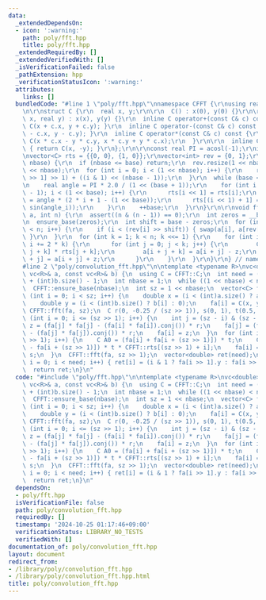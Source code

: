 ```yaml
---
data:
  _extendedDependsOn:
  - icon: ':warning:'
    path: poly/fft.hpp
    title: poly/fft.hpp
  _extendedRequiredBy: []
  _extendedVerifiedWith: []
  _isVerificationFailed: false
  _pathExtension: hpp
  _verificationStatusIcon: ':warning:'
  attributes:
    links: []
  bundledCode: "#line 1 \"poly/fft.hpp\"\nnamespace CFFT {\r\nusing real = double;\r\
    \n\r\nstruct C {\r\n  real x, y;\r\n\r\n  C() : x(0), y(0) {}\r\n\r\n  C(real\
    \ x, real y) : x(x), y(y) {}\r\n  inline C operator+(const C& c) const { return\
    \ C(x + c.x, y + c.y); }\r\n  inline C operator-(const C& c) const { return C(x\
    \ - c.x, y - c.y); }\r\n  inline C operator*(const C& c) const {\r\n    return\
    \ C(x * c.x - y * c.y, x * c.y + y * c.x);\r\n  }\r\n\r\n  inline C conj() const\
    \ { return C(x, -y); }\r\n};\r\n\r\nconst real PI = acosl(-1);\r\nint base = 1;\r\
    \nvector<C> rts = {{0, 0}, {1, 0}};\r\nvector<int> rev = {0, 1};\r\n\r\nvoid ensure_base(int\
    \ nbase) {\r\n  if (nbase <= base) return;\r\n  rev.resize(1 << nbase);\r\n  rts.resize(1\
    \ << nbase);\r\n  for (int i = 0; i < (1 << nbase); i++) {\r\n    rev[i] = (rev[i\
    \ >> 1] >> 1) + ((i & 1) << (nbase - 1));\r\n  }\r\n  while (base < nbase) {\r\
    \n    real angle = PI * 2.0 / (1 << (base + 1));\r\n    for (int i = 1 << (base\
    \ - 1); i < (1 << base); i++) {\r\n      rts[i << 1] = rts[i];\r\n      real angle_i\
    \ = angle * (2 * i + 1 - (1 << base));\r\n      rts[(i << 1) + 1] = C(cos(angle_i),\
    \ sin(angle_i));\r\n    }\r\n    ++base;\r\n  }\r\n}\r\n\r\nvoid fft(vector<C>&\
    \ a, int n) {\r\n  assert((n & (n - 1)) == 0);\r\n  int zeros = __builtin_ctz(n);\r\
    \n  ensure_base(zeros);\r\n  int shift = base - zeros;\r\n  for (int i = 0; i\
    \ < n; i++) {\r\n    if (i < (rev[i] >> shift)) { swap(a[i], a[rev[i] >> shift]);\
    \ }\r\n  }\r\n  for (int k = 1; k < n; k <<= 1) {\r\n    for (int i = 0; i < n;\
    \ i += 2 * k) {\r\n      for (int j = 0; j < k; j++) {\r\n        C z = a[i +\
    \ j + k] * rts[j + k];\r\n        a[i + j + k] = a[i + j] - z;\r\n        a[i\
    \ + j] = a[i + j] + z;\r\n      }\r\n    }\r\n  }\r\n}\r\n} // namespace CFFT\n\
    #line 2 \"poly/convolution_fft.hpp\"\n\ntemplate <typename R>\nvc<double> convolution_fft(const\
    \ vc<R>& a, const vc<R>& b) {\n  using C = CFFT::C;\n  int need = (int)a.size()\
    \ + (int)b.size() - 1;\n  int nbase = 1;\n  while ((1 << nbase) < need) nbase++;\n\
    \  CFFT::ensure_base(nbase);\n  int sz = 1 << nbase;\n  vector<C> fa(sz);\n  for\
    \ (int i = 0; i < sz; i++) {\n    double x = (i < (int)a.size() ? a[i] : 0);\n\
    \    double y = (i < (int)b.size() ? b[i] : 0);\n    fa[i] = C(x, y);\n  }\n \
    \ CFFT::fft(fa, sz);\n  C r(0, -0.25 / (sz >> 1)), s(0, 1), t(0.5, 0);\n  for\
    \ (int i = 0; i <= (sz >> 1); i++) {\n    int j = (sz - i) & (sz - 1);\n    C\
    \ z = (fa[j] * fa[j] - (fa[i] * fa[i]).conj()) * r;\n    fa[j] = (fa[i] * fa[i]\
    \ - (fa[j] * fa[j]).conj()) * r;\n    fa[i] = z;\n  }\n  for (int i = 0; i < (sz\
    \ >> 1); i++) {\n    C A0 = (fa[i] + fa[i + (sz >> 1)]) * t;\n    C A1 = (fa[i]\
    \ - fa[i + (sz >> 1)]) * t * CFFT::rts[(sz >> 1) + i];\n    fa[i] = A0 + A1 *\
    \ s;\n  }\n  CFFT::fft(fa, sz >> 1);\n  vector<double> ret(need);\n  for (int\
    \ i = 0; i < need; i++) { ret[i] = (i & 1 ? fa[i >> 1].y : fa[i >> 1].x); }\n\
    \  return ret;\n}\n"
  code: "#include \"poly/fft.hpp\"\n\ntemplate <typename R>\nvc<double> convolution_fft(const\
    \ vc<R>& a, const vc<R>& b) {\n  using C = CFFT::C;\n  int need = (int)a.size()\
    \ + (int)b.size() - 1;\n  int nbase = 1;\n  while ((1 << nbase) < need) nbase++;\n\
    \  CFFT::ensure_base(nbase);\n  int sz = 1 << nbase;\n  vector<C> fa(sz);\n  for\
    \ (int i = 0; i < sz; i++) {\n    double x = (i < (int)a.size() ? a[i] : 0);\n\
    \    double y = (i < (int)b.size() ? b[i] : 0);\n    fa[i] = C(x, y);\n  }\n \
    \ CFFT::fft(fa, sz);\n  C r(0, -0.25 / (sz >> 1)), s(0, 1), t(0.5, 0);\n  for\
    \ (int i = 0; i <= (sz >> 1); i++) {\n    int j = (sz - i) & (sz - 1);\n    C\
    \ z = (fa[j] * fa[j] - (fa[i] * fa[i]).conj()) * r;\n    fa[j] = (fa[i] * fa[i]\
    \ - (fa[j] * fa[j]).conj()) * r;\n    fa[i] = z;\n  }\n  for (int i = 0; i < (sz\
    \ >> 1); i++) {\n    C A0 = (fa[i] + fa[i + (sz >> 1)]) * t;\n    C A1 = (fa[i]\
    \ - fa[i + (sz >> 1)]) * t * CFFT::rts[(sz >> 1) + i];\n    fa[i] = A0 + A1 *\
    \ s;\n  }\n  CFFT::fft(fa, sz >> 1);\n  vector<double> ret(need);\n  for (int\
    \ i = 0; i < need; i++) { ret[i] = (i & 1 ? fa[i >> 1].y : fa[i >> 1].x); }\n\
    \  return ret;\n}\n"
  dependsOn:
  - poly/fft.hpp
  isVerificationFile: false
  path: poly/convolution_fft.hpp
  requiredBy: []
  timestamp: '2024-10-25 01:17:46+09:00'
  verificationStatus: LIBRARY_NO_TESTS
  verifiedWith: []
documentation_of: poly/convolution_fft.hpp
layout: document
redirect_from:
- /library/poly/convolution_fft.hpp
- /library/poly/convolution_fft.hpp.html
title: poly/convolution_fft.hpp
---
```

